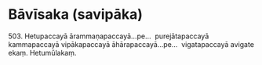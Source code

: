 # Bāvīsaka (savipāka)

503\. Hetupaccayā ārammaṇapaccayā…pe…  purejātapaccayā kammapaccayā vipākapaccayā āhārapaccayā…pe…  vigatapaccayā avigate ekaṃ. Hetumūlakaṃ.
